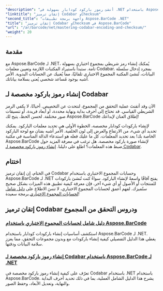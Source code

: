 ```yaml
---
"description": "أنشئ رموز باركود كودابار بسهولة في .NET باستخدام Aspose.BarCode. استكشف دروسًا تعليمية حول حسابات المجموع الاختباري وإنشاء رموز باركود مخصصة."
"linktitle": "إتقان ترميز Codabar وChecksum"
"second_title": "واجهة برمجة تطبيقات Aspose.BarCode .NET"
"title": "إتقان ترميز Codabar وChecksum في Aspose.BarCode"
"url": "/ar/barcode/net/mastering-codabar-encoding-and-checksum/"
"weight": 20
---
```


## مقدمة

مع Aspose.BarCode لـ .NET، يُمكنك إنشاء رمز شريطي بمجموع اختباري بسهولة تامة. ستبدأ باستيراد المكتبات اللازمة وتعيين معلمات Codabar. بمجرد إدخال سلسلة البيانات، تُنشئ المكتبة المجموع الاختباري تلقائيًا، مما يُغنيك عن الحسابات اليدوية. الأمر أشبه بوجود مُساعد شخصي يُعنى بسلامة بياناتك.

## إنشاء رموز باركود مخصصة لـ Codabar

الآن وقد أتقنتَ عملية التحقق من المجموع، لنتحدث عن التخصيص. أحيانًا، لا يكفي الرمز الشريطي القياسي. قد تحتاج إلى أحرف بداية ونهاية محددة، أو أبعاد فريدة، أو تنسيقات صور مختلفة. لحسن الحظ، يتيح لك Aspose.BarCode إطلاق العنان لإبداعك!

لإنشاء باركودات كودابار مخصصة، الخطوة الأولى هي تحديد معلمات الباركود. يمكنك تحديد أي شيء، من الارتفاع والعرض إلى لون الخلفية. الأمر أشبه بفنان مع لوحة الباركود الخاصة بك! بعد تحديد المعلمات، كل ما عليك فعله هو استدعاء الدالة المناسبة في مكتبة Aspose.BarCode لإنشاء صورة باركود مخصصة. هل ترغب في معرفة المزيد حول ضبط هذه المعلمات؟ اطلع على دليلنا. [إنشاء رموز باركود مخصصة لـ Codabar](./custom-codabar-barcodes/).

## اختتام

في الختام، إن إتقان ترميز Codabar وحسابات المجموع الاختباري باستخدام Aspose.BarCode لـ .NET يفتح آفاقًا واسعةً لإنشاء الباركود. سواءً كنت تُنشئ باركودات للمنتجات أو الأصول أو أي شيء آخر، فإن معرفة كيفية تطبيق هذه الميزات بشكل صحيح ستُميزك. لفهم أعمق لحسابات المجموع الاختباري، لا تنسَ الاطلاع على [دليل شامل لحسابات المجموع الاختباري](./guide-to-checksum-calculation/).برمجة سعيدة!


## إتقان ترميز Codabar ودروس التحقق من المجموع
### [دليل شامل لحسابات المجموع الاختباري باستخدام Aspose.BarCode](./guide-to-checksum-calculation/)
استكشف أساسيات إنشاء باركودات كودابار باستخدام Aspose.BarCode لـ .NET. يغطي هذا الدليل التفصيلي كيفية إنشاء باركودات مع وبدون مجموعات التحقق، مما يعزز سلامة البيانات ودقتها.
### [إنشاء رموز باركود مخصصة لـ Codabar باستخدام Aspose.BarCode لـ .NET](./custom-codabar-barcodes/)
تعرّف على كيفية إنشاء رموز باركود مخصصة في Codabar باستخدام .NET باستخدام Aspose.BarCode. يشرح هذا الدليل الشامل العملية، بما في ذلك تحديد أحرف البداية والنهاية، وتعديل الأبعاد، وحفظ الصور.
